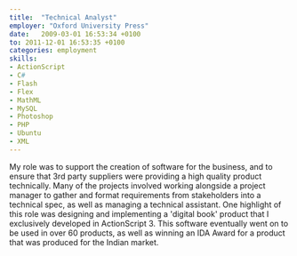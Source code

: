 ```yaml
---
title:  "Technical Analyst"
employer: "Oxford University Press"
date:   2009-03-01 16:53:34 +0100
to: 2011-12-01 16:53:35 +0100
categories: employment
skills:
- ActionScript
- C#
- Flash
- Flex
- MathML
- MySQL
- Photoshop
- PHP
- Ubuntu
- XML
---
```


My role was to support the creation of software for the business, and to ensure that 3rd party suppliers were providing a high quality product technically. Many of the projects involved working alongside a project manager to gather and format requirements from stakeholders into a technical spec, as well as managing a technical assistant. One highlight of this role was designing and implementing a 'digital book' product that I exclusively developed in ActionScript 3. This software eventually went on to be used in over 60 products, as well as winning an IDA Award for a product that was produced for the Indian market.
